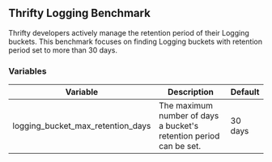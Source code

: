 ## Thrifty Logging Benchmark

Thrifty developers actively manage the retention period of their Logging buckets. This benchmark focuses on finding Logging buckets with retention period set to more than 30 days.

### Variables

| Variable | Description | Default |
| - | - | - |
| logging_bucket_max_retention_days | The maximum number of days a bucket's retention period can be set. | 30 days |

